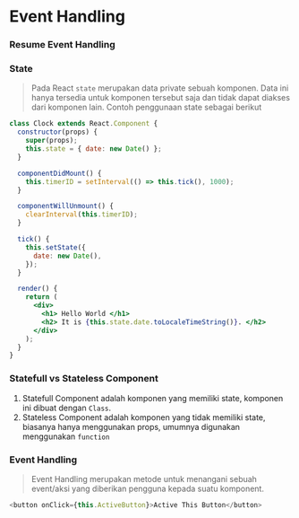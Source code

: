 # Event Handling

### Resume Event Handling

### State

> Pada React `state` merupakan data private sebuah komponen. Data ini hanya tersedia untuk komponen tersebut saja dan tidak dapat diakses dari komponen lain. Contoh penggunaan state sebagai berikut

```jsx
class Clock extends React.Component {
  constructor(props) {
    super(props);
    this.state = { date: new Date() };
  }

  componentDidMount() {
    this.timerID = setInterval(() => this.tick(), 1000);
  }

  componentWillUnmount() {
    clearInterval(this.timerID);
  }

  tick() {
    this.setState({
      date: new Date(),
    });
  }

  render() {
    return (
      <div>
        <h1> Hello World </h1>
        <h2> It is {this.state.date.toLocaleTimeString()}. </h2>
      </div>
    );
  }
}
```

### Statefull vs Stateless Component

1. Statefull Component adalah komponen yang memiliki state, komponen ini dibuat dengan `Class`.
2. Stateless Component adalah komponen yang tidak memiliki state, biasanya hanya menggunakan props, umumnya digunakan menggunakan `function`

### Event Handling

> Event Handling merupakan metode untuk menangani sebuah event/aksi yang diberikan pengguna kepada suatu komponent.

```js
<button onClick={this.ActiveButton}>Active This Button</button>
```
